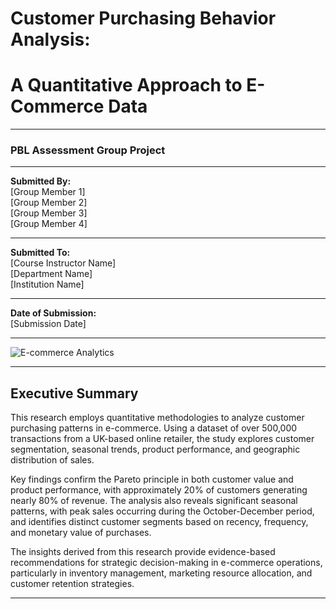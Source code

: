 # Customer Purchasing Behavior Analysis: 
# A Quantitative Approach to E-Commerce Data

---

### PBL Assessment Group Project

---

**Submitted By:**  
[Group Member 1]  
[Group Member 2]  
[Group Member 3]  
[Group Member 4]  

---

**Submitted To:**  
[Course Instructor Name]  
[Department Name]  
[Institution Name]  

---

**Date of Submission:**  
[Submission Date]

---

![E-commerce Analytics](https://img.freepik.com/free-vector/gradient-sales-dashboard-template_23-2149150420.jpg)

---

## Executive Summary

This research employs quantitative methodologies to analyze customer purchasing patterns in e-commerce. Using a dataset of over 500,000 transactions from a UK-based online retailer, the study explores customer segmentation, seasonal trends, product performance, and geographic distribution of sales. 

Key findings confirm the Pareto principle in both customer value and product performance, with approximately 20% of customers generating nearly 80% of revenue. The analysis also reveals significant seasonal patterns, with peak sales occurring during the October-December period, and identifies distinct customer segments based on recency, frequency, and monetary value of purchases.

The insights derived from this research provide evidence-based recommendations for strategic decision-making in e-commerce operations, particularly in inventory management, marketing resource allocation, and customer retention strategies.

--- 